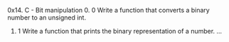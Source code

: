0x14. C - Bit manipulation
0. 0
Write a function that converts a binary number to an unsigned int.
1. 1
Write a function that prints the binary representation of a number.
...
